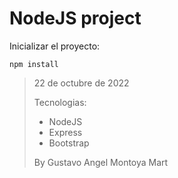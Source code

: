 # NodeJS project

Inicializar el proyecto:
```
npm install
```
> 22 de octubre de 2022
>
> Tecnologias:
> - NodeJS
> - Express
> - Bootstrap
>
>By Gustavo Angel Montoya Mart
